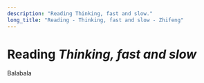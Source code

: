 ```yaml
---
description: "Reading Thinking, fast and slow."
long_title: "Reading - Thinking, fast and slow - Zhifeng"
---
```


# Reading _Thinking, fast and slow_

Balabala
